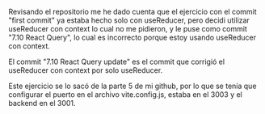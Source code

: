 Revisando el repositorio me he dado cuenta que el ejercicio con el commit "first commit" ya estaba hecho solo con useReducer, pero decidi utilizar useReducer con context lo cual no me pidieron, y le puse como commit "7.10 React Query", lo cual es incorrecto porque estoy usando useReducer con context.

El commit "7.10 React Query update" es el commit que corrigió el useReducer con context por solo useReducer.

Este ejercicio se lo sacó de la parte 5 de mi github, por lo que se tenía que configurar el puerto en el archivo vite.config.js, estaba en el 3003 y el backend en el 3001.
